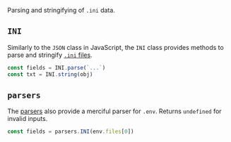 
Parsing and stringifying of `.ini` data.

## `INI`

Similarly to the `JSON` class in JavaScript, the `INI` class provides methods to parse and stringify [`.ini` files](https://en.wikipedia.org/wiki/INI_file).

```js
const fields = INI.parse(`...`)
const txt = INI.string(obj)
```

## `parsers`

The [parsers](/genaiscript/reference/scripts/parsers) also provide a merciful parser for `.env`.
Returns `undefined` for invalid inputs.

```js
const fields = parsers.INI(env.files[0])
```
